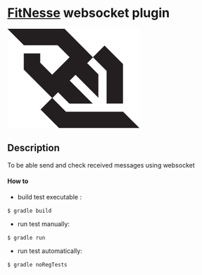 # [FitNesse](http://docs.fitnesse.org/FrontPage) websocket plugin

![websocket](tests/FitNesseRoot/files/img/logo-websocket.png)

## Description
To be able send and check received messages using websocket


#### How to
 * build test executable : 
```shell_session
$ gradle build
```

 * run test manually:
```shell_session
$ gradle run
```

 * run test automatically:
```shell_session
$ gradle noRegTests
```
